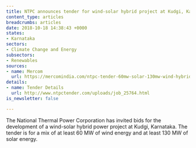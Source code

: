 ```yaml
---
title: NTPC announces tender for wind-solar hybrid project at Kudgi, Karnataka
content_type: articles
breadcrumbs: articles
date: 2018-10-18 14:38:43 +0000
states:
- Karnataka
sectors:
- Climate Change and Energy
subsectors:
- Renewables
sources:
- name: Mercom
  url: https://mercomindia.com/ntpc-tender-60mw-solar-130mw-wind-hybrid/
details:
- name: Tender Details
  url: http://www.ntpctender.com/uploads/job_25764.html
is_newsletter: false

---
```

The National Thermal Power Corporation has invited bids for the development of a wind-solar hybrid power project at Kudgi, Karnataka. The tender is for a mix of at least 60 MW of wind energy and at least 130 MW of solar energy.     
